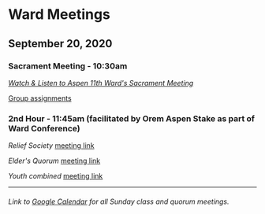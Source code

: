 # Ward Meetings

## September 20, 2020

### Sacrament Meeting - 10:30am

*[Watch & Listen to Aspen 11th Ward's Sacrament Meeting](https://www.youtube.com/watch?v=pajvtAMAWIs)*

[Group assignments](https://drive.google.com/file/d/1qnAN-9MhnXr8C7wqeJj-HlZYnEgK2FD_/preview)

### 2nd Hour - 11:45am (facilitated by Orem Aspen Stake as part of Ward Conference)

*Relief Society* [meeting link](http://meet.google.com/rbm-rvhi-owo)

*Elder's Quorum* [meeting link](http://meet.google.com/ajp-heir-pmx)

*Youth combined* [meeting link](https://sirsidynix.zoom.us/j/2136496727)



   ---  
###### Link to [Google Calendar](https://calendar.google.com/calendar/u/1?cid=YXNwZW4xMWNvbW11bmljYXRpb25zQGdtYWlsLmNvbQ) for all Sunday class and quorum meetings.
<!-- Might be nice to get this table working, but so far it's not :]
| Date | Time | Meeting |
| --- | --- | --- |
| September 20, 2020 | 10:30am | Sacrament Meeting |
| September 20, 2020 | 11:45am | Relief Society |
| September 20, 2020 | 11:45am | Elder's Quorum |
-->

